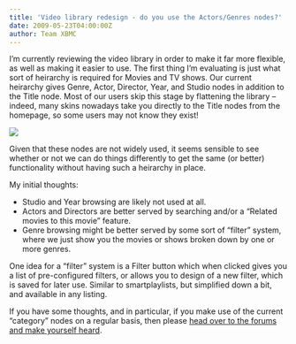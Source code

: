 ```yaml
---
title: 'Video library redesign - do you use the Actors/Genres nodes?'
date: 2009-05-23T04:00:00Z
author: Team XBMC
---
```

I’m currently reviewing the video library in order to make it far more flexible, as well as making it easier to use. The first thing I’m evaluating is just what sort of heirarchy is required for Movies and TV shows. Our current heirarchy gives Genre, Actor, Director, Year, and Studio nodes in addition to the Title node. Most of our users skip this stage by flattening the library – indeed, many skins nowadays take you directly to the Title nodes from the homepage, so some users may not know they exist!

 [![](/sites/default/files/uploads/genre_node.jpg)](/sites/default/files/uploads/genre_node.jpg)

 Given that these nodes are not widely used, it seems sensible to see whether or not we can do things differently to get the same (or better) functionality without having such a heirarchy in place.

 My initial thoughts:

 
 * Studio and Year browsing are likely not used at all.
 * Actors and Directors are better served by searching and/or a “Related movies to this movie” feature.
 * Genre browsing might be better served by some sort of “filter” system, where we just show you the movies or shows broken down by one or more genres.
 
 One idea for a “filter” system is a Filter button which when clicked gives you a list of pre-configured filters, or allows you to design of a new filter, which is saved for later use. Similar to smartplaylists, but simplified down a bit, and available in any listing.

 If you have some thoughts, and in particular, if you make use of the current “category” nodes on a regular basis, then please [head over to the forums and make yourself heard](https://forum.kodi.tv/showthread.php?tid=51605).

 
